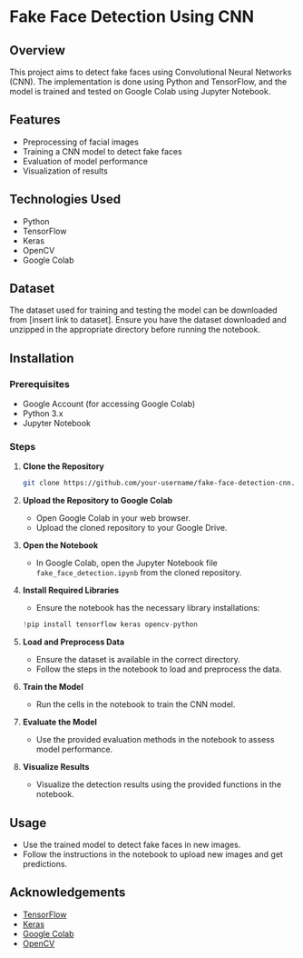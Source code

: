 # Fake Face Detection Using CNN

## Overview
This project aims to detect fake faces using Convolutional Neural Networks (CNN). The implementation is done using Python and TensorFlow, and the model is trained and tested on Google Colab using Jupyter Notebook.

## Features
- Preprocessing of facial images
- Training a CNN model to detect fake faces
- Evaluation of model performance
- Visualization of results

## Technologies Used
- Python
- TensorFlow
- Keras
- OpenCV
- Google Colab

## Dataset
The dataset used for training and testing the model can be downloaded from [insert link to dataset]. Ensure you have the dataset downloaded and unzipped in the appropriate directory before running the notebook.

## Installation

### Prerequisites
- Google Account (for accessing Google Colab)
- Python 3.x
- Jupyter Notebook

### Steps
1. **Clone the Repository**
   ```bash
   git clone https://github.com/your-username/fake-face-detection-cnn.git
   ```

2. **Upload the Repository to Google Colab**
   - Open Google Colab in your web browser.
   - Upload the cloned repository to your Google Drive.

3. **Open the Notebook**
   - In Google Colab, open the Jupyter Notebook file `fake_face_detection.ipynb` from the cloned repository.

4. **Install Required Libraries**
   - Ensure the notebook has the necessary library installations:
   ```python
   !pip install tensorflow keras opencv-python
   ```

5. **Load and Preprocess Data**
   - Ensure the dataset is available in the correct directory.
   - Follow the steps in the notebook to load and preprocess the data.

6. **Train the Model**
   - Run the cells in the notebook to train the CNN model.

7. **Evaluate the Model**
   - Use the provided evaluation methods in the notebook to assess model performance.

8. **Visualize Results**
   - Visualize the detection results using the provided functions in the notebook.

## Usage
- Use the trained model to detect fake faces in new images.
- Follow the instructions in the notebook to upload new images and get predictions.

## Acknowledgements
- [TensorFlow](https://www.tensorflow.org/)
- [Keras](https://keras.io/)
- [Google Colab](https://colab.research.google.com/)
- [OpenCV](https://opencv.org/)
